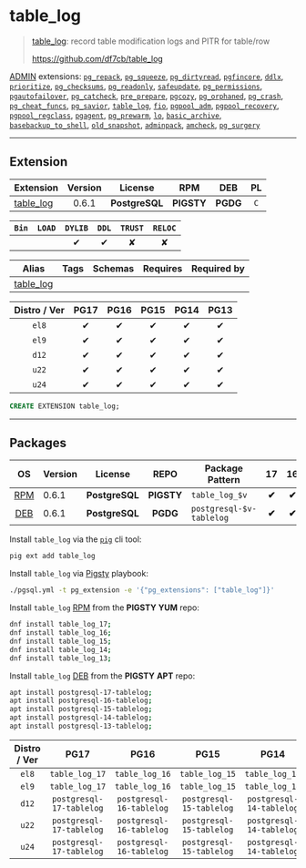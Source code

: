 # table_log


> [table_log](https://github.com/df7cb/table_log): record table modification logs and PITR for table/row
>
> https://github.com/df7cb/table_log





[ADMIN](/admin) extensions: [`pg_repack`](/pg_repack), [`pg_squeeze`](/pg_squeeze), [`pg_dirtyread`](/pg_dirtyread), [`pgfincore`](/pgfincore), [`ddlx`](/ddlx), [`prioritize`](/prioritize), [`pg_checksums`](/pg_checksums), [`pg_readonly`](/pg_readonly), [`safeupdate`](/safeupdate), [`pg_permissions`](/pg_permissions), [`pgautofailover`](/pgautofailover), [`pg_catcheck`](/pg_catcheck), [`pre_prepare`](/pre_prepare), [`pgcozy`](/pgcozy), [`pg_orphaned`](/pg_orphaned), [`pg_crash`](/pg_crash), [`pg_cheat_funcs`](/pg_cheat_funcs), [`pg_savior`](/pg_savior), [`table_log`](/table_log), [`fio`](/fio), [`pgpool_adm`](/pgpool_adm), [`pgpool_recovery`](/pgpool_recovery), [`pgpool_regclass`](/pgpool_regclass), [`pgagent`](/pgagent), [`pg_prewarm`](/pg_prewarm), [`lo`](/lo), [`basic_archive`](/basic_archive), [`basebackup_to_shell`](/basebackup_to_shell), [`old_snapshot`](/old_snapshot), [`adminpack`](/adminpack), [`amcheck`](/amcheck), [`pg_surgery`](/pg_surgery)


-------
## Extension


| Extension | Version | License | RPM | DEB | PL |
|-----------|:-------:|:-------:|:---:|:---:|:--:|
| [table_log](https://github.com/df7cb/table_log) | 0.6.1 | **<span class="tcblue">PostgreSQL</span>** | **<span class="tcwarn">PIGSTY</span>** | **<span class="tccyan">PGDG</span>** | `C` |



| `Bin` | `LOAD` | `DYLIB` | `DDL` | `TRUST` | `RELOC` |
|:-----:|:------:|:-------:|:-----:|:-------:|:-------:|
|  |  | <span class="tcblue">✔</span> | <span class="tcblue">✔</span> | <span class="tcwarn">✘</span> | <span class="tcwarn">✘</span> |



| Alias | Tags | Schemas | Requires | Required by |
|-------|------|---------|----------|-------------|
| [table_log](/table_log) |  |  |  |  |



| Distro / Ver | PG17 | PG16 | PG15 | PG14 | PG13 |
|:------------:|:----:|:----:|:----:|:----:|:----:|
| `el8` | <span class="tcblue">✔</span> | <span class="tcblue">✔</span> | <span class="tcblue">✔</span> | <span class="tcblue">✔</span> | <span class="tcblue">✔</span> |
| `el9` | <span class="tcblue">✔</span> | <span class="tcblue">✔</span> | <span class="tcblue">✔</span> | <span class="tcblue">✔</span> | <span class="tcblue">✔</span> |
| `d12` | <span class="tcblue">✔</span> | <span class="tcblue">✔</span> | <span class="tcblue">✔</span> | <span class="tcblue">✔</span> | <span class="tcblue">✔</span> |
| `u22` | <span class="tcblue">✔</span> | <span class="tcblue">✔</span> | <span class="tcblue">✔</span> | <span class="tcblue">✔</span> | <span class="tcblue">✔</span> |
| `u24` | <span class="tcblue">✔</span> | <span class="tcblue">✔</span> | <span class="tcblue">✔</span> | <span class="tcblue">✔</span> | <span class="tcblue">✔</span> |





```sql
CREATE EXTENSION table_log;
```

-----------


## Packages


| OS | Version | License | REPO | Package Pattern | 17 | 16 | 15 | 14 | 13 | Dependency |
|:--:|---------|:-------:|:----:|-----------------|:--:|:--:|:--:|:--:|:--:|------------|
| [RPM](/rpm) | 0.6.1 | **<span class="tcblue">PostgreSQL</span>** | **<span class="tcwarn">PIGSTY</span>** | `table_log_$v` | **<span class="tcwarn">✔</span>** | **<span class="tcwarn">✔</span>** | **<span class="tcwarn">✔</span>** | **<span class="tcwarn">✔</span>** | **<span class="tcwarn">✔</span>** |  |
| [DEB](/deb) | 0.6.1 | **<span class="tcblue">PostgreSQL</span>** | **<span class="tccyan">PGDG</span>** | `postgresql-$v-tablelog` | **<span class="tcwarn">✔</span>** | **<span class="tcwarn">✔</span>** | **<span class="tcwarn">✔</span>** | **<span class="tcwarn">✔</span>** | **<span class="tcwarn">✔</span>** |  |



Install `table_log` via the [`pig`](https://github.com/pgsty/pig) cli tool:

```bash
pig ext add table_log
```


Install `table_log` via [Pigsty](https://pigsty.io/docs/pgext/usage/install/) playbook:

```bash
./pgsql.yml -t pg_extension -e '{"pg_extensions": ["table_log"]}'
```


Install `table_log` [RPM](/rpm) from the **<span class="tcwarn">PIGSTY</span>** **YUM** repo:

```bash
dnf install table_log_17;
dnf install table_log_16;
dnf install table_log_15;
dnf install table_log_14;
dnf install table_log_13;
```


Install `table_log` [DEB](/deb) from the **<span class="tcwarn">PIGSTY</span>** **APT** repo:

```bash
apt install postgresql-17-tablelog;
apt install postgresql-16-tablelog;
apt install postgresql-15-tablelog;
apt install postgresql-14-tablelog;
apt install postgresql-13-tablelog;
```




| Distro / Ver | PG17 | PG16 | PG15 | PG14 | PG13 |
|:------------:|:----:|:----:|:----:|:----:|:----:|
| `el8` | `table_log_17` | `table_log_16` | `table_log_15` | `table_log_14` | `table_log_13` |
| `el9` | `table_log_17` | `table_log_16` | `table_log_15` | `table_log_14` | `table_log_13` |
| `d12` | `postgresql-17-tablelog` | `postgresql-16-tablelog` | `postgresql-15-tablelog` | `postgresql-14-tablelog` | `postgresql-13-tablelog` |
| `u22` | `postgresql-17-tablelog` | `postgresql-16-tablelog` | `postgresql-15-tablelog` | `postgresql-14-tablelog` | `postgresql-13-tablelog` |
| `u24` | `postgresql-17-tablelog` | `postgresql-16-tablelog` | `postgresql-15-tablelog` | `postgresql-14-tablelog` | `postgresql-13-tablelog` |





